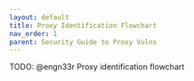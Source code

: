 ```yaml
---
layout: default
title: Proxy Identification Flowchart
nav_order: 1
parent: Security Guide to Proxy Vulns
---
```


TODO: @engn33r Proxy identification flowchart